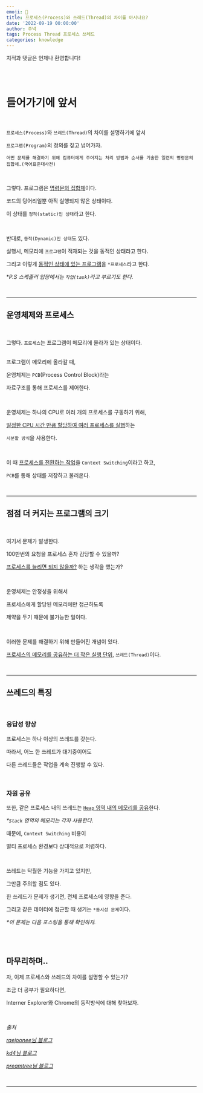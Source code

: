 ```yaml
---
emoji: 🔮
title: 프로세스(Process)와 쓰레드(Thread)의 차이를 아시나요?
date: '2022-09-19 00:00:00'
author: 주녁
tags: Process Thread 프로세스 쓰레드
categories: knowledge
---
```


지적과 댓글은 언제나 환영합니다!

<br/><br/>

# 들어가기에 앞서

<br>

`프로세스(Process)`와 `쓰레드(Thread)`의 차이를 설명하기에 앞서

`프로그램(Program)`의 정의를 짚고 넘어가자.

    어떤 문제를 해결하기 위해 컴퓨터에게 주어지는 처리 방법과 순서를 기술한 일련의 명령문의 집합체.(국어표준대사전)

<br>

그렇다. 프로그램은 <u>명령문의 집합체</u>이다. 

코드의 덩어리일뿐 아직 실행되지 않은 상태이다. 

이 상태를 `정적(static)인 상태`라고 한다.

<br>

반대로, `동적(Dynamic)인 상태`도 있다.

실행시, 메모리에 `프로그램`이 적재되는 것을 동적인 상태라고 한다. 

그리고 이렇게 <u>동적인 상태에 있는 프로그램</u>을 `*프로세스`라고 한다.

*_P.S 스케줄러 입장에서는 `작업(task)`라고 부르기도 한다._

<br/>

---
## **운영체제와 프로세스**

<br/>

그렇다. `프로세스`는 프로그램이 메모리에 올라가 있는 상태이다.

<br>
프로그램이 메모리에 올라갈 때, 

운영체제는 `PCB`(Process Control Block)라는 

자료구조를 통해 프로세스를 제어한다.

<br>

운영체제는 하나의 CPU로 여러 개의 프로세스를 구동하기 위해,

<u>일정한 CPU 시간 만큼 할당하여 여러 프로세스를 실행</u>하는

 `시분할 방식`을 사용한다.

<br>

이 때 <u>프로세스를 전환하는 작업</u>을 `Context Switching`이라고 하고, 

`PCB`를 통해 상태를 저장하고 불러온다.

<br>

---
## 점점 더 커지는 프로그램의 크기

<br>

여기서 문제가 발생한다.

100만번의 요청을 프로세스 혼자 감당할 수 있을까?

<u>프로세스를 늘리면 되지 않을까?</u> 하는 생각을 했는가?

<br>

운영체제는 안정성을 위해서 

프로세스에게 할당된 메모리에만 접근하도록 

제약을 두기 때문에 불가능한 일이다.

<br>

이러한 문제를 해결하기 위해 만들어진 개념이 있다.

<u>프로세스의 메모리를 공유하는 더 작은 실행 단위</u>, `쓰레드(Thread)`이다.

<br>

---
## **쓰레드의 특징**

<br>

### **응답성 향상**

프로세스는 하나 이상의 쓰레드를 갖는다.

따라서, 어느 한 쓰레드가 대기중이어도 

다른 쓰레드들은 작업을 계속 진행할 수 있다.

<br>

### **자원 공유**

또한, 같은 프로세스 내의 쓰레드는 <u>`Heap` 영역 내의 메모리를 공유</u>한다. 

_*`Stack` 영역의 메모리는 각자 사용한다._

때문에, `Context Switching` 비용이 

멀티 프로세스 환경보다 상대적으로 저렴하다.

<br>

쓰레드는 탁월한 기능을 가지고 있지만,

그만큼 주의할 점도 있다.

한 쓰레드가 문제가 생기면, 전체 프로세스에 영향을 준다.

그리고 같은 데이터에 접근할 때 생기는 `*동시성 문제`이다.

_*이 문제는 다음 포스팅을 통해 확인하자._


<br/><br/>

## **마무리하며..**

자, 이제 프로세스와 쓰레드의 차이를 설명할 수 있는가?

조금 더 공부가 필요하다면, 

Interner Explorer와 Chrome의 동작방식에 대해 찾아보자.

<br>

_출처_

_[raejoonee님 블로그](https://velog.io/@raejoonee/프로세스와-스레드의-차이)_

_[kd4님 블로그](https://brunch.co.kr/@kd4/3)_

_[preamtree님 블로그](https://preamtree.tistory.com/10)_

<br/>

---

```toc

```

